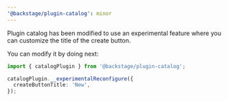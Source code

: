 ```yaml
---
'@backstage/plugin-catalog': minor
---
```


Plugin catalog has been modified to use an experimental feature where you can customize the title of the create button.

You can modify it by doing next:

```typescript jsx
import { catalogPlugin } from '@backstage/plugin-catalog';

catalogPlugin.__experimentalReconfigure({
  createButtonTitle: 'New',
});
```

